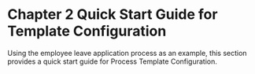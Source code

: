 # Chapter 2 Quick Start Guide for Template Configuration

Using the employee leave application process as an example, this section provides a quick start guide for Process Template Configuration.
